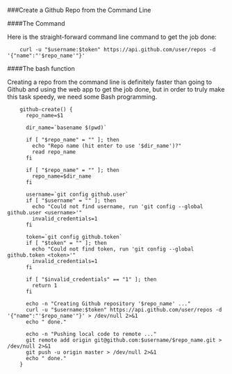 ###Create a Github Repo from the Command Line

####The Command

Here is the straight-forward command line command to get the job done:

```
    curl -u "$username:$token" https://api.github.com/user/repos -d '{"name":"'$repo_name'"}'
```

####The bash function

Creating a repo from the command line is definitely faster than going to Github and using the web app to get the job done, but in order to truly make this task speedy, we need some Bash programming.

```
    github-create() {
      repo_name=$1

      dir_name=`basename $(pwd)`

      if [ "$repo_name" = "" ]; then
        echo "Repo name (hit enter to use '$dir_name')?"
        read repo_name
      fi

      if [ "$repo_name" = "" ]; then
        repo_name=$dir_name
      fi

      username=`git config github.user`
      if [ "$username" = "" ]; then
        echo "Could not find username, run 'git config --global github.user <username>'"
        invalid_credentials=1
      fi

      token=`git config github.token`
      if [ "$token" = "" ]; then
        echo "Could not find token, run 'git config --global github.token <token>'"
        invalid_credentials=1
      fi

      if [ "$invalid_credentials" == "1" ]; then
        return 1
      fi

      echo -n "Creating Github repository '$repo_name' ..."
      curl -u "$username:$token" https://api.github.com/user/repos -d '{"name":"'$repo_name'"}' > /dev/null 2>&1
      echo " done."

      echo -n "Pushing local code to remote ..."
      git remote add origin git@github.com:$username/$repo_name.git > /dev/null 2>&1
      git push -u origin master > /dev/null 2>&1
      echo " done."
    }
```
